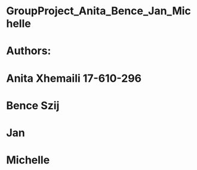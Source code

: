 # GroupProject_Anita_Bence_Jan_Michelle

# Authors:
# Anita Xhemaili 17-610-296
# Bence Szij
# Jan 
# Michelle 
